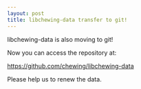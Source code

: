 ```yaml
---
layout: post
title: libchewing-data transfer to git!
---
```

libchewing-data is also moving to git! 

Now you can access the repository at:

  https://github.com/chewing/libchewing-data

Please help us to renew the data.
